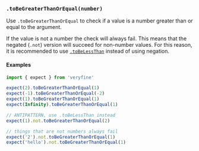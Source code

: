 ### `.toBeGreaterThanOrEqual(number)`

Use `.toBeGreaterThanOrEqual` to check if a value is a number greater than or equal to the argument.

If the value is not a number the check will always fail. This means that the
negated (`.not`) version will succeed for non-number values. For this reason,
it is recommended to use [`.toBeLessThan`](#verifiers-tobelessthan) instead of
using negation.

#### Examples

```javascript
import { expect } from 'veryfine'

expect(2).toBeGreaterThanOrEqual(1)
expect(-1).toBeGreaterThanOrEqual(-2)
expect(1).toBeGreaterThanOrEqual(1)
expect(Infinity).toBeGreaterThanOrEqual(1)

// ANTIPATTERN, use .toBeLessThan instead
expect(1).not.toBeGreaterThanOrEqual(2)

// things that are not numbers always fail
expect('2').not.toBeGreaterThanOrEqual(1)
expect('hello').not.toBeGreaterThanOrEqual(1)
```
